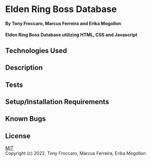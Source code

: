 # Elden Ring Boss Database

#### By Tony Froccaro, Marcus Ferreira and Erika Mogollon

#### Elden Ring Boss Database utilizing HTML, CSS and Javascript

## Technologies Used


## Description

## Tests


## Setup/Installation Requirements


## Known Bugs


## License

_[MIT](https://opensource.org/licenses/MIT)_  
Copyright (c) 2022, Tony Froccaro, Marcus Ferreira, Erika Mogollon
